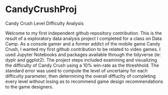 # CandyCrushProj
Candy Crush Level Difficulty Analysis

Welcome to my first independent github repository contribution. This is the result of a exploratory data analysis project I completed for a class on Data Camp. As a console gamer and a former addict of the mobile game Candy Crush, I wanted my first github contribution to be related to video games. I used Jupyter Notebooks and packages available through the tidyverse (ie: dyplr and ggplot2). The project steps included examining and visualizing the difficulty of Candy Crush using a 10% win-rate as the threshhold. The standard error was used to compute the level of uncertainy for each difficulty parameter, then determining the overall diffuclty of completing every level without losing as to recommend game design recommendations to the game designers.  

